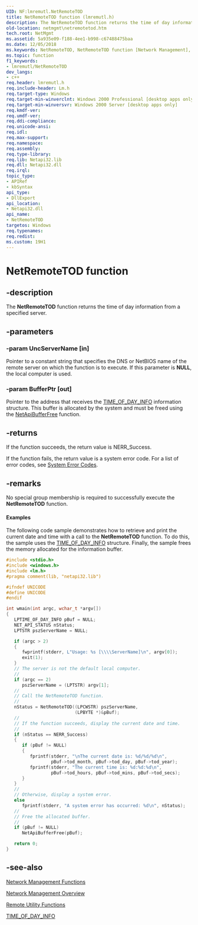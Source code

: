 ```yaml
---
UID: NF:lmremutl.NetRemoteTOD
title: NetRemoteTOD function (lmremutl.h)
description: The NetRemoteTOD function returns the time of day information from a specified server.
old-location: netmgmt\netremotetod.htm
tech.root: NetMgmt
ms.assetid: 5a935e09-f188-4ee1-b998-c67488475baa
ms.date: 12/05/2018
ms.keywords: NetRemoteTOD, NetRemoteTOD function [Network Management], _win32_netremotetod, lmremutl/NetRemoteTOD, netmgmt.netremotetod
ms.topic: function
f1_keywords:
- lmremutl/NetRemoteTOD
dev_langs:
- c++
req.header: lmremutl.h
req.include-header: Lm.h
req.target-type: Windows
req.target-min-winverclnt: Windows 2000 Professional [desktop apps only]
req.target-min-winversvr: Windows 2000 Server [desktop apps only]
req.kmdf-ver: 
req.umdf-ver: 
req.ddi-compliance: 
req.unicode-ansi: 
req.idl: 
req.max-support: 
req.namespace: 
req.assembly: 
req.type-library: 
req.lib: Netapi32.lib
req.dll: Netapi32.dll
req.irql: 
topic_type:
- APIRef
- kbSyntax
api_type:
- DllExport
api_location:
- Netapi32.dll
api_name:
- NetRemoteTOD
targetos: Windows
req.typenames: 
req.redist: 
ms.custom: 19H1
---
```


# NetRemoteTOD function


## -description


The
				<b>NetRemoteTOD</b> function returns the time of day information from a specified server.


## -parameters




### -param UncServerName [in]

Pointer to a constant string that specifies the DNS or NetBIOS name of the remote server on which the function is to execute. If this parameter is <b>NULL</b>, the local computer is used.


### -param BufferPtr [out]

Pointer to the address that receives the 
<a href="https://docs.microsoft.com/windows/desktop/api/lmremutl/ns-lmremutl-time_of_day_info">TIME_OF_DAY_INFO</a> information structure. This buffer is allocated by the system and must be freed using the 
<a href="https://docs.microsoft.com/windows/desktop/api/lmapibuf/nf-lmapibuf-netapibufferfree">NetApiBufferFree</a> function.


## -returns



If the function succeeds, the return value is NERR_Success.

If the function fails, the return value is a system error code. For a list of error codes, see 
<a href="https://docs.microsoft.com/windows/desktop/Debug/system-error-codes">System Error Codes</a>.




## -remarks



No special group membership is required to successfully execute the 
<b>NetRemoteTOD</b> function.


#### Examples

The following code sample demonstrates how to retrieve and print the current date and time with a call to the 
<b>NetRemoteTOD</b> function. To do this, the sample uses the 
<a href="https://docs.microsoft.com/windows/desktop/api/lmremutl/ns-lmremutl-time_of_day_info">TIME_OF_DAY_INFO</a> structure. Finally, the sample frees the memory allocated for the information buffer.


```cpp
#include <stdio.h>
#include <windows.h> 
#include <lm.h>
#pragma comment(lib, "netapi32.lib")

#ifndef UNICODE
#define UNICODE
#endif

int wmain(int argc, wchar_t *argv[])
{
   LPTIME_OF_DAY_INFO pBuf = NULL;
   NET_API_STATUS nStatus;
   LPTSTR pszServerName = NULL;

   if (argc > 2)
   {
      fwprintf(stderr, L"Usage: %s [\\\\ServerName]\n", argv[0]);
      exit(1);
   }
   // The server is not the default local computer.
   //
   if (argc == 2)
      pszServerName = (LPTSTR) argv[1];
   //
   // Call the NetRemoteTOD function.
   //
   nStatus = NetRemoteTOD((LPCWSTR) pszServerName,
                          (LPBYTE *)&pBuf);
   //
   // If the function succeeds, display the current date and time.
   //
   if (nStatus == NERR_Success)
   {
      if (pBuf != NULL)
      {
         fprintf(stderr, "\nThe current date is: %d/%d/%d\n",
                 pBuf->tod_month, pBuf->tod_day, pBuf->tod_year);
         fprintf(stderr, "The current time is: %d:%d:%d\n",
                 pBuf->tod_hours, pBuf->tod_mins, pBuf->tod_secs);
      }
   }
   //
   // Otherwise, display a system error.
   else
      fprintf(stderr, "A system error has occurred: %d\n", nStatus);
   //
   // Free the allocated buffer.
   //
   if (pBuf != NULL)
      NetApiBufferFree(pBuf);

   return 0;
}

```





## -see-also




<a href="https://docs.microsoft.com/windows/desktop/NetMgmt/network-management-functions">Network
		  Management Functions</a>



<a href="https://docs.microsoft.com/windows/desktop/NetMgmt/network-management">Network Management
		  Overview</a>



<a href="https://docs.microsoft.com/windows/desktop/NetMgmt/remote-utility-functions">Remote
		  Utility Functions</a>



<a href="https://docs.microsoft.com/windows/desktop/api/lmremutl/ns-lmremutl-time_of_day_info">TIME_OF_DAY_INFO</a>
 

 

